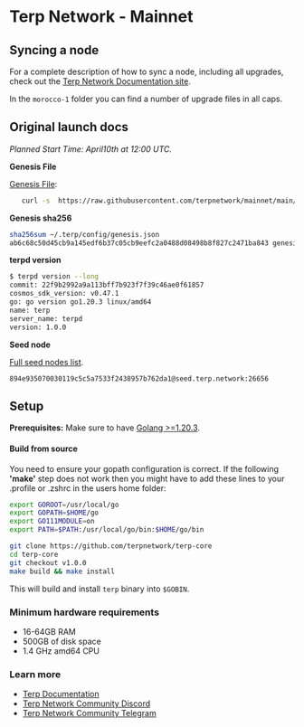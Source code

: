 # Terp Network - Mainnet


## Syncing a node

For a complete description of how to sync a node, including all upgrades, check out the [Terp Network Documentation site]().

In the `morocco-1` folder you can find a number of upgrade files in all caps.

## Original launch docs


_Planned Start Time: April10th  at 12:00 UTC._

**Genesis File**

[Genesis File](/morocco-1/genesis.json):

```bash
   curl -s  https://raw.githubusercontent.com/terpnetwork/mainnet/main/morocco-1/genesis.json > ~/.terp/config/genesis.json
```

**Genesis sha256**

```bash
sha256sum ~/.terp/config/genesis.json
ab6c68c50d45cb9a145edf6b37c05cb9eefc2a0488d08498b8f827c2471ba843 genesis.json
```

**terpd version**

```bash
$ terpd version --long
commit: 22f9b2992a9a113bff7b923f7f39c46ae0f61857
cosmos_sdk_version: v0.47.1
go: go version go1.20.3 linux/amd64
name: terp
server_name: terpd
version: 1.0.0
```
**Seed node**

[Full seed nodes list](/morocco-1/seeds.txt).

```
894e935070030119c5c5a7533f2438957b762da1@seed.terp.network:26656
```

## Setup

**Prerequisites:** Make sure to have [Golang >=1.20.3](https://golang.org/).

#### Build from source

You need to ensure your gopath configuration is correct. If the following **'make'** step does not work then you might have to add these lines to your .profile or .zshrc in the users home folder:

```bash
export GOROOT=/usr/local/go
export GOPATH=$HOME/go
export GO111MODULE=on
export PATH=$PATH:/usr/local/go/bin:$HOME/go/bin
```

```bash
git clone https://github.com/terpnetwork/terp-core
cd terp-core
git checkout v1.0.0
make build && make install
```

This will build and install `terp` binary into `$GOBIN`.

### Minimum hardware requirements

- 16-64GB RAM
- 500GB of disk space
- 1.4 GHz amd64 CPU

### Learn more

- [Terp Documentation](https://docs.terp.network)
- [Terp Network Community Discord](https://discord.gg/9mFZc4XEDA)
- [Terp Network Community Telegram](https://t.me/+FuFi63JcwuEzNmVh)
